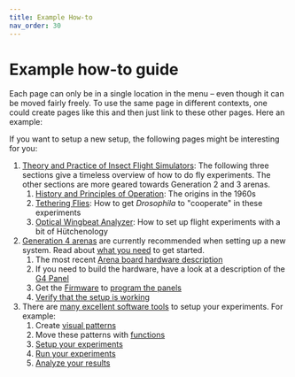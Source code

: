 ```yaml
---
title: Example How-to
nav_order: 30
---
```


# Example how-to guide

Each page can only be in a single location in the menu – even though it can be moved fairly freely. To use the same page in different contexts, one could create pages like this and then just link to these other pages. Here an example:

If you want to setup a new setup, the following pages might be interesting for you:

1. [Theory and Practice of Insect Flight Simulators](/Generation%203/Software/docs/g2-user-guide.html): The following three sections give a timeless overview of how to do fly experiments. The other sections are more geared towards Generation 2 and 3 arenas.
    1. [History and Principles of Operation](/Generation%203/Software/docs/g2-user-guide.html#history-and-principles-of-operation): The origins in the 1960s
    2. [Tethering Flies](/Panel/Generation%203/Software/docs/g2-user-guide.html#tethering-flies): How to get *Drosophila* to "cooperate" in these experiments
    3. [Optical Wingbeat Analyzer](/Generation%203/Software/docs/g2-user-guide.html#optical-wingbeat-analyzer): How to set up flight experiments with a bit of Hütchenology
2. [Generation 4 arenas](/Generation%204/Documentation/docs/components.html) are currently recommended when setting up a new system. Read about [what you need](/Generation%204/Display_Tools/docs/G4_Hardware_Setup.html) to get started.
    1. The most recent [Arena board hardware description](/Generation%204/Arena/README.html)
    2. If you need to build the hardware, have a look at a description of the [G4 Panel](/Generation%204/Panel/README.html)
    3. Get the [Firmware](/Generation%204/Firmware/README.html) to [program the panels](/Generation%204/Display_Tools/G4%20Panel%20Programming/G4_Panel-programmer_instructions.html)
    4. [Verify that the setup is working](/Generation%204/Display_Tools/docs/G4_Verify.html)
3. There are [many excellent software tools](/Generation%204/Display_Tools/README.html) to setup your experiments. For example:
    1. Create [visual patterns](/Generation%204/Display_Tools/Motion_Maker_G4/About%20Motion%20Maker.html)
    2. Move these patterns with [functions](/Generation%204/Display_Tools/Function_Maker_G4/About%20Function%20Maker.html)
    3. [Setup your experiments](/Generation%204/Display_Tools/G4_Protocol_Designer/User-Instructions.html)
    4. [Run your experiments](/Generation%204/Display_Tools/G4_Protocol_Designer/User-Instructions.html#the-experiment-conductor)
    5. [Analyze your results](/Generation%204/Display_Tools/G4_Data_Analysis/Data_analysis_documentation.html)


